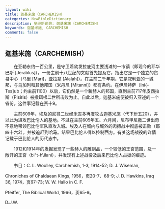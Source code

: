 ```yaml
---
layout: wiki
title: 迦基米施（CARCHEMISH）
categories: NewBibleDictionary
description: 圣经新词典: 迦基米施（CARCHEMISH）
keywords: 迦基米施, CARCHEMISH
comments: false
---
```


## 迦基米施（CARCHEMISH）

　　在亚勒东约一百公里，是守卫着幼发拉底河主要浅滩的一市镇（即现今的耶华巴斯 [Jerablus]）。一份主前十八世纪的文献首先提及它，指出它是一个独立的贸易中心（马里 [Mari]，亚拉拿 [Alalah\]）。在主前二千年期，它是叙利亚的一城邦，与乌加列和其他邦国（米丹尼 [Mitanni]）都有条约。在伊尼特萨（Ini{-Tes]ub；约主前1100）以后，它仍然是一个新赫人的邦国，直到主前717年皮西拉斯（Pisiris）被撒珥根二世所击败为止。自此以后，迦基米施便被归入亚述的一个省份。这件事记载在赛十9。

　　主前609年，埃及的尼哥二世经米吉多再度攻占迦基米施（代下卅五20），并以此为进攻巴比伦人的基地。不过在主前605年五、六月间，尼布甲尼撒二世出奇不意地带领巴比伦军队直攻入城。埃及人在城内与城外的肉搏战中彻底被击败（耶四十六2），并被追赶到哈马。结果巴比伦人得以控制西方。有关这场战役的详情记载于巴比伦人的历代志中。

　　1912和1914年的发掘发现了一些赫人的雕刻品，一个较低的王宫范围，及一敞开的王宫（bi^t-h\ilani），并发现有上述战役及后来巴比伦人占据的痕迹。

　　书目：C. L. Woolley, Carchemish, 1-3, 1914-52; D. J. Wiseman,

Chroniches of Chaldaean Kings, 1956，页20-7、68-9; J. D. Hawkins, Iraq 36, 1974，页67-73; W. W. Hallo in C. F.

Pfeiffer, The Biblical World, 1966，页65-9。

D.J.W.






